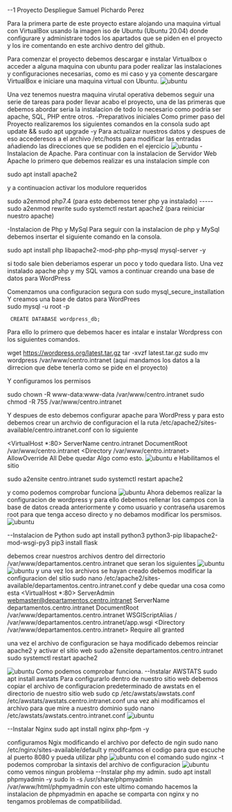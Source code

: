 --1 Proyecto Despliegue Samuel Pichardo Perez 

Para la primera parte de este proyecto estare alojando una maquina virtual con VirtualBox usando la imagen iso de Ubuntu (Ubuntu 20.04) donde configurare y administrare todos los apartados que se piden en el proyecto y los ire comentando en este archivo dentro del github.

Para comenzar el proyecto debemos descargar e instalar Virtualbox o acceder a alguna maquina con ubuntu para poder realizar las instalaciones y configuraciones necesarias, como es mi caso y ya comente descargare VirtualBox e iniciare una maquina virtual con Ubuntu.
![ubuntu](imagenes/1.PNG) 

Una vez tenemos nuestra maquina virutal operativa debemos seguir una serie de tareas para poder llevar acabo el proyecto, una de las primeras que debemos abordar seria la instalacion de todo lo necesario como podria ser apache, SQL, PHP entre otros.
-Preparativos iniciales
Como primer paso del Proyecto realizaremos los siguientes comandos en la consola 
sudo apt update && sudo apt upgrade -y
Para actualizar nuestros datos y despues de eso accederesos a el archivo /etc/hosts para modificar las entradas añadiendo las direcciones que se podiden en el ejercicio
![ubuntu](imagenes/2.PNG)
-Instalacion de Apache.
Para continuar con la instalacion de Servidor Web Apache lo primero que debemos realizar es una instalacion simple con 

sudo apt install apache2 

y a continuacion activar los modulore requeridos 

sudo a2enmod php7.4 (para esto debemos tener php ya instalado) -----
sudo a2enmod rewrite
sudo systemctl restart apache2 (para reiniciar nuestro apache) 

-Instalacion de Php y MySql
Para seguir con la instalacion de php y MySql debemos insertar el siguiente comando en la consola.

sudo apt install php libapache2-mod-php php-mysql mysql-server -y

si todo sale bien deberiamos esperar un poco y todo quedara listo.
Una vez instalado apache php y my SQL vamos a continuar creando una base de datos para WordPress

  Comenzamos una configuracion segura con 
  sudo mysql_secure_installation
   Y creamos una base de datos para WordPrees  
       sudo mysql -u root -p

     CREATE DATABASE wordpress_db;
      
      

Para ello lo primero que debemos hacer es intalar e instalar Wordpress con los siguientes comandos.

wget https://wordpress.org/latest.tar.gz
tar -xvzf latest.tar.gz
sudo mv wordpress /var/www/centro.intranet (aqui mandamos los datos a la dirrecion que debe tenerla como se pide en el proyecto)

Y configuramos los permisos

sudo chown -R www-data:www-data /var/www/centro.intranet
sudo chmod -R 755 /var/www/centro.intranet 

Y despues de esto debemos configurar apache para WordPress y para esto debemos crear un archvio de configuracion el la ruta /etc/apache2/sites-available/centro.intranet.conf con lo siguiente

<VirtualHost *:80>
    ServerName centro.intranet
    DocumentRoot /var/www/centro.intranet
    <Directory /var/www/centro.intranet>
        AllowOverride All
    </Directory>
</VirtualHost>
Debe quedar Algo como esto. 
![ubuntu](imagenes/3.PNG) 
e Habilitamos el sitio 

sudo a2ensite centro.intranet
sudo systemctl restart apache2

y como podemos comprobar funciona 
![ubuntu](imagenes/4.PNG) 
Ahora debemos realizar la configuracion de wordpress y para ello debemos rellenar los campos con la base de datos creada anteriormente y como usuario y contraseña usaremos root para que tenga acceso directo y no debamos modificar los persmisos.
![ubuntu](imagenes/5.PNG) 

--Instalacion de Python 
sudo apt install python3 python3-pip libapache2-mod-wsgi-py3
pip3 install flask

debemos crear nuestros archivos dentro del dirrectorio  /var/www/departamentos.centro.intranet
que seran los siguientes 
![ubuntu](imagenes/6.PNG) 
![ubuntu](imagenes/7.PNG) 
y una vez los archivos se hayan creado debemos modificar la configuracion del sitio
sudo nano /etc/apache2/sites-available/departamentos.centro.intranet.conf 
y debe quedar una cosa como esta 
<VirtualHost *:80>
    ServerAdmin webmaster@departamentos.centro.intranet
    ServerName departamentos.centro.intranet
    DocumentRoot /var/www/departamentos.centro.intranet
    WSGIScriptAlias / /var/www/departamentos.centro.intranet/app.wsgi
    <Directory /var/www/departamentos.centro.intranet>
        Require all granted
    </Directory>
  
</VirtualHost>
una vez el archivo de configuracion se haya modificado debemos reinciar apache2 y activar el sitio web 
sudo a2ensite departamentos.centro.intranet
sudo systemctl restart apache2

![ubuntu](imagenes/8.PNG) 
Como podemos comprobar funciona.
--Instalar AWSTATS
sudo apt install awstats
Para configurarlo dentro de nuestro sitio web debemos copiar el archivo de configuracion predeterminado de awstats en el directorio de nuestro sitio web 
sudo cp /etc/awstats/awstats.conf /etc/awstats/awstats.centro.intranet.conf
una vez ahi modificamos el archivo para que mire a nuestro dominio
sudo nano /etc/awstats/awstats.centro.intranet.conf
![ubuntu](imagenes/9.PNG) 

--Instalar Nginx 
sudo apt install nginx php-fpm -y

configuramos Ngix modificando el archivo por defecto de ngin sudo nano /etc/nginx/sites-available/default y modifcamos el codigo para que escuche al puerto 8080 y pueda utilizar php 
![ubuntu](imagenes/10.PNG) 
con el comando sudo nginx -t podemos comprobar la sintaxis del archivo de configuracion 
![ubuntu](imagenes/11.PNG) 
como vemos ningun problema 
--Instalar php my admin. 
sudo apt install phpmyadmin -y
sudo ln -s /usr/share/phpmyadmin /var/www/html/phpmyadmin
con este ultimo comando hacemos la instalacion de phpmyadmin en apache se comparta con nginx y no tengamos problemas de compatibilidad.



